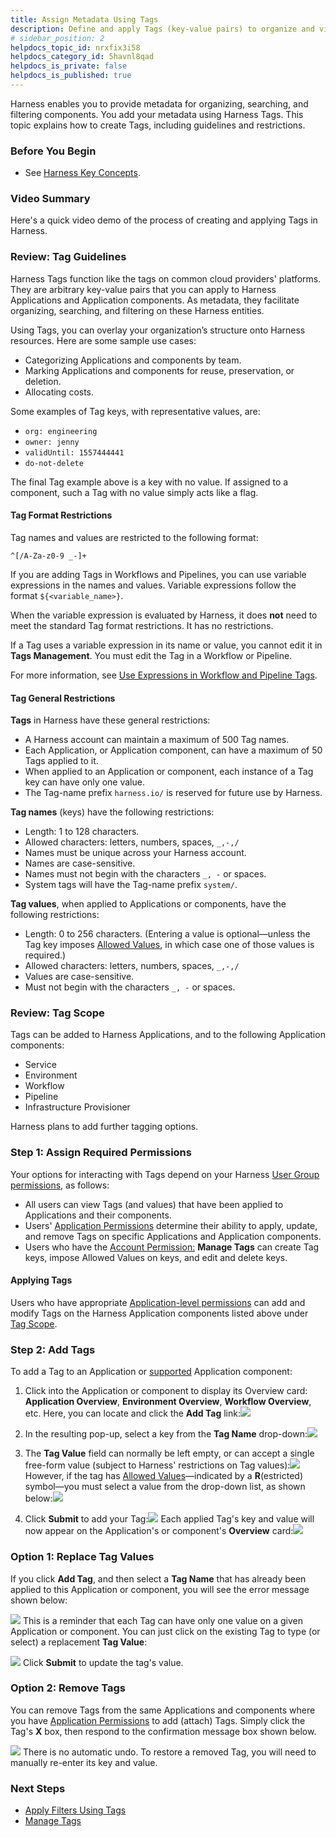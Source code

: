 ```yaml
---
title: Assign Metadata Using Tags
description: Define and apply Tags (key-value pairs) to organize and view your Harness resources.
# sidebar_position: 2
helpdocs_topic_id: nrxfix3i58
helpdocs_category_id: 5havnl8qad
helpdocs_is_private: false
helpdocs_is_published: true
---
```


Harness enables you to provide metadata for organizing, searching, and filtering components. You add your metadata using Harness Tags. This topic explains how to create Tags, including guidelines and restrictions.


### Before You Begin

* See [Harness Key Concepts](https://docs.harness.io/article/4o7oqwih6h-harness-key-concepts).


### Video Summary

Here's a quick video demo of the process of creating and applying Tags in Harness.

<docvideo src="https://www.youtube.com/embed/JiryB5tyY3o" />


### Review: Tag Guidelines

Harness Tags function like the tags on common cloud providers' platforms. They are arbitrary key-value pairs that you can apply to Harness Applications and Application components. As metadata, they facilitate organizing, searching, and filtering on these Harness entities.

Using Tags, you can overlay your organization’s structure onto Harness resources. Here are some sample use cases:

* Categorizing Applications and components by team.
* Marking Applications and components for reuse, preservation, or deletion.
* Allocating costs.

Some examples of Tag keys, with representative values, are:

* `org: engineering`
* `owner: jenny`
* `validUntil: 1557444441`
* `do-not-delete`

The final Tag example above is a key with no value. If assigned to a component, such a Tag with no value simply acts like a flag.

#### Tag Format Restrictions

Tag names and values are restricted to the following format:

`^[/A-Za-z0-9 _-]+`

If you are adding Tags in Workflows and Pipelines, you can use variable expressions in the names and values. Variable expressions follow the format `${<variable_name>}`.

When the variable expression is evaluated by Harness, it does **not** need to meet the standard Tag format restrictions. It has no restrictions.

If a Tag uses a variable expression in its name or value, you cannot edit it in **Tags Management**. You must edit the Tag in a Workflow or Pipeline.

For more information, see [Use Expressions in Workflow and Pipeline Tags](use-expressions-in-workflow-and-pipeline-tags.md).

#### Tag General Restrictions

**Tags** in Harness have these general restrictions:

* A Harness account can maintain a maximum of 500 Tag names.
* Each Application, or Application component, can have a maximum of 50 Tags applied to it.
* When applied to an Application or component, each instance of a Tag key can have only one value.
* The Tag-name prefix `harness.io/` is reserved for future use by Harness.

**Tag names** (keys) have the following restrictions:

* Length: 1 to 128 characters.
* Allowed characters: letters, numbers, spaces, `_,-,/`
* Names must be unique across your Harness account.
* Names are case-sensitive.
* Names must not begin with the characters `_, -` or spaces.
* System tags will have the Tag-name prefix `system/`.

**Tag values**, when applied to Applications or components, have the following restrictions:

* Length: 0 to 256 characters. (Entering a value is optional—unless the Tag key imposes [Allowed Values](#allowed_values), in which case one of those values is required.)
* Allowed characters: letters, numbers, spaces, `_,-,/`
* Values are case-sensitive.
* Must not begin with the characters `_, -` or spaces.


### Review: Tag Scope

Tags can be added to Harness Applications, and to the following Application components:

* Service
* Environment
* Workflow
* Pipeline
* Infrastructure Provisioner

Harness plans to add further tagging options.


### Step 1: Assign Required Permissions

Your options for interacting with Tags depend on your Harness [User Group permissions](../../security/access-management-howtos/users-and-permissions.md), as follows:

* All users can view Tags (and values) that have been applied to Applications and their components.
* Users' [Application Permissions](../../security/access-management-howtos/users-and-permissions.md#application-permissions) determine their ability to apply, update, and remove Tags on specific Applications and Application components.
* Users who have the [Account Permission:](../../security/access-management-howtos/users-and-permissions.md#account-permissions) **Manage Tags** can create Tag keys, impose Allowed Values on keys, and edit and delete keys.

#### Applying Tags

Users who have appropriate [Application-level permissions](../../security/access-management-howtos/users-and-permissions.md#application-permissions) can add and modify Tags on the Harness Application components listed above under [Tag Scope](#tag_scope).


### Step 2: Add Tags

To add a Tag to an Application or [supported](#tag_scope) Application component:

1. Click into the Application or component to display its Overview card: **Application Overview**, **Environment Overview**, **Workflow Overview**, etc. Here, you can locate and click the **Add Tag** link:![](./static/tags-00.png)


1. In the resulting pop-up, select a key from the **Tag Name** drop-down:![](./static/tags-01.png)

2. The **Tag Value** field can normally be left empty, or can accept a single free-form value (subject to Harness' restrictions on Tag values):![](./static/tags-02.png)
However, if the tag has [Allowed Values](#allowed_values)—indicated by a **R**(estricted) symbol—you must select a value from the drop-down list, as shown below:![](./static/tags-03.png)

3. Click **Submit** to add your Tag:![](./static/tags-04.png)
Each applied Tag's key and value will now appear on the Application's or component's **Overview** card:![](./static/tags-05.png)



### Option 1: Replace Tag Values

If you click **Add Tag**, and then select a **Tag Name** that has already been applied to this Application or component, you will see the error message shown below:

![](./static/tags-06.png)
This is a reminder that each Tag can have only one value on a given Application or component. You can just click on the existing Tag to type (or select) a replacement **Tag Value**:

![](./static/tags-07.png)
Click **Submit** to update the tag's value.


### Option 2: Remove Tags

You can remove Tags from the same Applications and components where you have [Application Permissions](../../security/access-management-howtos/users-and-permissions.md#application-permissions) to add (attach) Tags. Simply click the Tag's **X** box, then respond to the confirmation message box shown below.

![](./static/tags-08.png)
There is no automatic undo. To restore a removed Tag, you will need to manually re-enter its key and value.
### Next Steps

* [Apply Filters Using Tags](apply-filters-using-tags.md)
* [Manage Tags](manage-tags.md)

